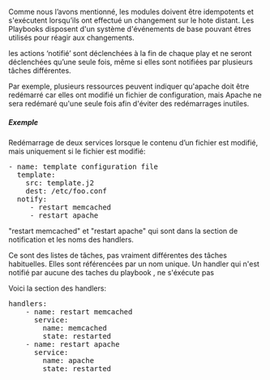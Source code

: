 
Comme nous l’avons mentionné, les modules doivent être idempotents et s'exécutent lorsqu’ils ont effectué un changement sur le hote distant.
Les Playbooks disposent d'un système d'événements de base pouvant êtres utilisés pour réagir aux changements.

les actions ‘notifié’ sont déclenchées à la fin de chaque play et ne seront déclenchées qu’une seule fois, même si elles sont notifiées par plusieurs tâches différentes.

Par exemple, plusieurs ressources peuvent indiquer qu'apache doit être redémarré car elles ont modifié un fichier de configuration, mais Apache ne sera redémaré qu'une seule fois afin d'éviter des redémarrages inutiles.

##### *Exemple*

Redémarrage de deux services lorsque le contenu d’un fichier est modifié, mais uniquement si le fichier est modifié:

<pre class="file">
- name: template configuration file
  template:
    src: template.j2
    dest: /etc/foo.conf
  notify:
     - restart memcached
     - restart apache
</pre>

"restart memcached" et "restart apache" qui sont dans la section de notification et les noms des handlers.

Ce sont des listes de tâches, pas vraiment différentes des tâches habituelles. Elles sont référencées par un nom unique.
Un handler qui n'est notifié par aucune des taches du playbook , ne s'éxécute pas

Voici la section des handlers:

<pre class="file">
handlers:
    - name: restart memcached
      service:
        name: memcached
        state: restarted
    - name: restart apache
      service:
        name: apache
        state: restarted
</pre>        

